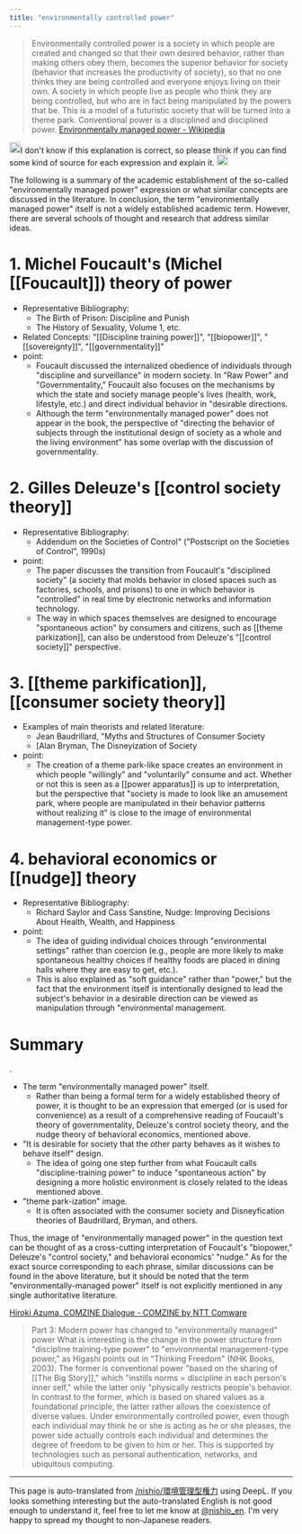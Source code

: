 ```yaml
---
title: "environmentally controlled power"
---
```


> Environmentally controlled power is a society in which people are created and changed so that their own desired behavior, rather than making others obey them, becomes the superior behavior for society (behavior that increases the productivity of society), so that no one thinks they are being controlled and everyone enjoys living on their own. A society in which people live as people who think they are being controlled, but who are in fact being manipulated by the powers that be. This is a model of a futuristic society that will be turned into a theme park. Conventional power is a disciplined and disciplined power.
[Environmentally managed power - Wikipedia](https://ja.wikipedia.org/wiki/%E7%92%B0%E5%A2%83%E7%AE%A1%E7%90%86%E5%9E%8B%E6%A8%A9%E5%8A%9B)

<img src='https://scrapbox.io/api/pages/nishio-en/nishio/icon' alt='nishio.icon' height="19.5"/>I don't know if this explanation is correct, so please think if you can find some kind of source for each expression and explain it.
<img src='https://scrapbox.io/api/pages/nishio-en/o1 Pro/icon' alt='o1 Pro.icon' height="19.5"/>

The following is a summary of the academic establishment of the so-called "environmentally managed power" expression or what similar concepts are discussed in the literature. In conclusion, the term "environmentally managed power" itself is not a widely established academic term. However, there are several schools of thought and research that address similar ideas.

# 1. Michel Foucault's (Michel [[Foucault]]) theory of power
- Representative Bibliography:
    - The Birth of Prison: Discipline and Punish
    - The History of Sexuality, Volume 1, etc.
- Related Concepts: "[[Discipline training power]]", "[[biopower]]", "[[sovereignty]]", "[[governmentality]]"
- point:
    - Foucault discussed the internalized obedience of individuals through "discipline and surveillance" in modern society. In "Raw Power" and "Governmentality," Foucault also focuses on the mechanisms by which the state and society manage people's lives (health, work, lifestyle, etc.) and direct individual behavior in "desirable directions.
    - Although the term "environmentally managed power" does not appear in the book, the perspective of "directing the behavior of subjects through the institutional design of society as a whole and the living environment" has some overlap with the discussion of governmentality.

# 2. Gilles Deleuze's [[control society theory]]
- Representative Bibliography:
    - Addendum on the Societies of Control" ("Postscript on the Societies of Control", 1990s)
- point:
    - The paper discusses the transition from Foucault's "disciplined society" (a society that molds behavior in closed spaces such as factories, schools, and prisons) to one in which behavior is "controlled" in real time by electronic networks and information technology.
    - The way in which spaces themselves are designed to encourage "spontaneous action" by consumers and citizens, such as [[theme parkization]], can also be understood from Deleuze's "[[control society]]" perspective.

# 3. [[theme parkification]], [[consumer society theory]]
- Examples of main theorists and related literature:
    - Jean Baudrillard, "Myths and Structures of Consumer Society
    - [Alan Bryman, The Disneyization of Society
- point:
    - The creation of a theme park-like space creates an environment in which people "willingly" and "voluntarily" consume and act. Whether or not this is seen as a [[power apparatus]] is up to interpretation, but the perspective that "society is made to look like an amusement park, where people are manipulated in their behavior patterns without realizing it" is close to the image of environmental management-type power.

# 4. behavioral economics or [[nudge]] theory
- Representative Bibliography:
    - Richard Saylor and Cass Sanstine, Nudge: Improving Decisions About Health, Wealth, and Happiness
- point:
    - The idea of guiding individual choices through "environmental settings" rather than coercion (e.g., people are more likely to make spontaneous healthy choices if healthy foods are placed in dining halls where they are easy to get, etc.).
    - This is also explained as "soft guidance" rather than "power," but the fact that the environment itself is intentionally designed to lead the subject's behavior in a desirable direction can be viewed as manipulation through "environmental management.



# Summary
.
- The term "environmentally managed power" itself.
    - Rather than being a formal term for a widely established theory of power, it is thought to be an expression that emerged (or is used for convenience) as a result of a comprehensive reading of Foucault's theory of governmentality, Deleuze's control society theory, and the nudge theory of behavioral economics, mentioned above.
- "It is desirable for society that the other party behaves as it wishes to behave itself" design.
    - The idea of going one step further from what Foucault calls "discipline-training power" to induce "spontaneous action" by designing a more holistic environment is closely related to the ideas mentioned above.
- "theme park-ization" image.
    - It is often associated with the consumer society and Disneyfication theories of Baudrillard, Bryman, and others.

Thus, the image of "environmentally managed power" in the question text can be thought of as a cross-cutting interpretation of Foucault's "biopower," Deleuze's "control society," and behavioral economics' "nudge." As for the exact source corresponding to each phrase, similar discussions can be found in the above literature, but it should be noted that the term "environmentally-managed power" itself is not explicitly mentioned in any single authoritative literature.



[Hiroki Azuma, COMZINE Dialogue - COMZINE by NTT Comware](https://www.nttcom.co.jp/comzine/archive/talk/talk09/003.html)
> Part 3: Modern power has changed to "environmentally managed" power
> What is interesting is the change in the power structure from "discipline training-type power" to "environmental management-type power," as Higashi points out in "Thinking Freedom" (NHK Books, 2003). The former is conventional power "based on the sharing of [[The Big Story]]," which "instills norms = discipline in each person's inner self," while the latter only "physically restricts people's behavior. In contrast to the former, which is based on shared values as a foundational principle, the latter rather allows the coexistence of diverse values. Under environmentally controlled power, even though each individual may think he or she is acting as he or she pleases, the power side actually controls each individual and determines the degree of freedom to be given to him or her. This is supported by technologies such as personal authentication, networks, and ubiquitous computing.

---
This page is auto-translated from [/nishio/環境管理型権力](https://scrapbox.io/nishio/環境管理型権力) using DeepL. If you looks something interesting but the auto-translated English is not good enough to understand it, feel free to let me know at [@nishio_en](https://twitter.com/nishio_en). I'm very happy to spread my thought to non-Japanese readers.